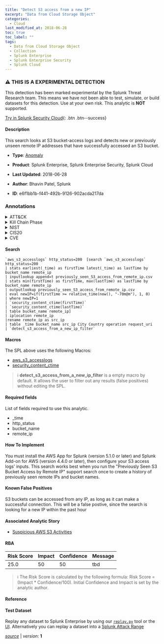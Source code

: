 ```yaml
---
title: "Detect S3 access from a new IP"
excerpt: "Data from Cloud Storage Object"
categories:
  - Cloud
last_modified_at: 2018-06-28
toc: true
toc_label: ""
tags:
  - Data from Cloud Storage Object
  - Collection
  - Splunk Enterprise
  - Splunk Enterprise Security
  - Splunk Cloud
---
```


### :warning: THIS IS A EXPERIMENTAL DETECTION
This detection has been marked experimental by the Splunk Threat Research team. This means we have not been able to test, simulate, or build datasets for this detection. Use at your own risk. This analytic is **NOT** supported.


[Try in Splunk Security Cloud](https://www.splunk.com/en_us/cyber-security.html){: .btn .btn--success}

#### Description

This search looks at S3 bucket-access logs and detects new or previously unseen remote IP addresses that have successfully accessed an S3 bucket.

- **Type**: [Anomaly](https://github.com/splunk/security_content/wiki/Detection-Analytic-Types)
- **Product**: Splunk Enterprise, Splunk Enterprise Security, Splunk Cloud

- **Last Updated**: 2018-06-28
- **Author**: Bhavin Patel, Splunk
- **ID**: e6f1bb1b-f441-492b-9126-902acda217da

### Annotations
<details>
  <summary>ATT&CK</summary>

<div markdown="1">

#### [ATT&CK](https://attack.mitre.org/)

| ID          | Technique   | Tactic         |
| ----------- | ----------- |--------------- |
| [T1530](https://attack.mitre.org/techniques/T1530/) | Data from Cloud Storage Object | Collection |

</div>
</details>


<details>
  <summary>Kill Chain Phase</summary>

<div markdown="1">

* Actions on Objectives


</div>
</details>


<details>
  <summary>NIST</summary>

<div markdown="1">

* PR.DS
* PR.AC
* DE.CM



</div>
</details>

<details>
  <summary>CIS20</summary>

<div markdown="1">

* CIS 13
* CIS 14



</div>
</details>

<details>
  <summary>CVE</summary>

<div markdown="1">


</div>
</details>


#### Search

```
`aws_s3_accesslogs` http_status=200  [search `aws_s3_accesslogs` http_status=200 
| stats earliest(_time) as firstTime latest(_time) as lastTime by bucket_name remote_ip 
| inputlookup append=t previously_seen_S3_access_from_remote_ip.csv 
| stats min(firstTime) as firstTime, max(lastTime) as lastTime by bucket_name remote_ip 
| outputlookup previously_seen_S3_access_from_remote_ip.csv 
| eval newIP=if(firstTime >= relative_time(now(), "-70m@m"), 1, 0) 
| where newIP=1 
| `security_content_ctime(firstTime)`
| `security_content_ctime(lastTime)` 
| table bucket_name remote_ip]
| iplocation remote_ip 
|rename remote_ip as src_ip 
| table _time bucket_name src_ip City Country operation request_uri 
| `detect_s3_access_from_a_new_ip_filter`
```

#### Macros
The SPL above uses the following Macros:
* [aws_s3_accesslogs](https://github.com/splunk/security_content/blob/develop/macros/aws_s3_accesslogs.yml)
* [security_content_ctime](https://github.com/splunk/security_content/blob/develop/macros/security_content_ctime.yml)

> :information_source:
> **detect_s3_access_from_a_new_ip_filter** is a empty macro by default. It allows the user to filter out any results (false positives) without editing the SPL.



#### Required fields
List of fields required to use this analytic.
* _time
* http_status
* bucket_name
* remote_ip



#### How To Implement
You must install the AWS App for Splunk (version 5.1.0 or later) and Splunk Add-on for AWS (version 4.4.0 or later), then configure your S3 access logs&#39; inputs. This search works best when you run the &#34;Previously Seen S3 Bucket Access by Remote IP&#34; support search once to create a history of previously seen remote IPs and bucket names.
#### Known False Positives
S3 buckets can be accessed from any IP, as long as it can make a successful connection. This will be a false postive, since the search is looking for a new IP within the past hour

#### Associated Analytic Story
* [Suspicious AWS S3 Activities](/stories/suspicious_aws_s3_activities)




#### RBA

| Risk Score  | Impact      | Confidence   | Message      |
| ----------- | ----------- |--------------|--------------|
| 25.0 | 50 | 50 | tbd |


> :information_source:
> The Risk Score is calculated by the following formula: Risk Score = (Impact * Confidence/100). Initial Confidence and Impact is set by the analytic author.


#### Reference


#### Test Dataset
Replay any dataset to Splunk Enterprise by using our [`replay.py`](https://github.com/splunk/attack_data#using-replaypy) tool or the [UI](https://github.com/splunk/attack_data#using-ui).
Alternatively you can replay a dataset into a [Splunk Attack Range](https://github.com/splunk/attack_range#replay-dumps-into-attack-range-splunk-server)




[*source*](https://github.com/splunk/security_content/tree/develop/detections/experimental/cloud/detect_s3_access_from_a_new_ip.yml) \| *version*: **1**